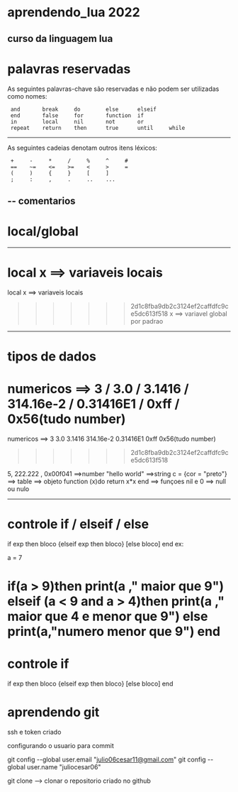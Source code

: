 # aprendendo_lua 2022
curso da linguagem lua
---------------------------------------------------
# palavras reservadas
As seguintes palavras-chave são reservadas e não podem ser utilizadas como nomes:

     and       break     do        else      elseif
     end       false     for       function  if
     in        local     nil       not       or
     repeat    return    then      true      until     while

-------------------------------------------------------------------------------------
As seguintes cadeias denotam outros itens léxicos:

     +     -     *     /     %     ^     #
     ==    ~=    <=    >=    <     >     =
     (     )     {     }     [     ]
     ;     :     ,     .     ..    ...



-- comentarios
-----------------------------------------------
# local/global
----------------------------------------

local x  ==> variaveis locais <br/>
=======
local x  ==> variaveis locais
>>>>>>> 2d1c8fba9db2c3124ef2caffdfc9ce5dc613f518
x ==> variavel global por padrao

-----------------------------------------
# tipos de dados


numericos ==> 3 /  3.0 /  3.1416 /  314.16e-2 /  0.31416E1 /  0xff  / 0x56(tudo number)
=======
numericos ==> 3   3.0   3.1416   314.16e-2   0.31416E1   0xff   0x56(tudo number)
>>>>>>> 2d1c8fba9db2c3124ef2caffdfc9ce5dc613f518

5, 222.222 , 0x00f041 ==>number
"hello world"   ==>string
c = {cor = "preto"}  ==> table ==> objeto
function (x)do return x*x end ==> funçoes
nil e 0 ==> null ou nulo

-----------------------------------------

# controle if / elseif / else
if exp then bloco {elseif exp then bloco} [else bloco] end
ex: 

a = 7

if(a > 9)then
    print(a ," maior que 9")
  elseif (a < 9 and a > 4)then
    print(a ," maior que 4  e menor que  9")
  else
    print(a,"numero menor que 9")
end
=======
# controle if
if exp then bloco {elseif exp then bloco} [else bloco] end



 



# aprendendo git

ssh e token criado

configurando o usuario para commit


git config --global user.email "julio06cesar11@gmail.com"
git config --global user.name "juliocesar06"


git clone --> clonar o repositorio criado no github




